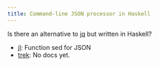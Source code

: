```yaml
---
title: Command-line JSON processor in Haskell
---
```


Is there an alternative to [jq](https://stedolan.github.io/jq/) but written in Haskell?

- [jl](https://github.com/chrisdone/jl): Function sed for JSON
- [trek](https://github.com/ChrisPenner/trek): No docs yet.

